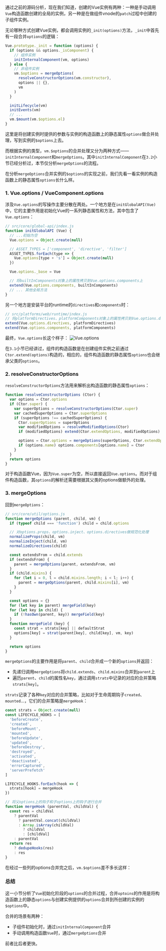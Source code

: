 通过之前的源码分析，现在我们知道，创建的Vue实例有两种：一种是手动调用`Vue`构造函数创建的全局的实例，另一种是在做组件vnode的`patch`过程中创建的子组件实例。

无论哪种方式创建Vue实例，都会调用实例的`_init(options)`方法，`_init`中首先有一段合并`options`的逻辑：
```js
Vue.prototype._init = function (options) {
  if (options && options._isComponent) {
    // 组件实例
    initInternalComponent(vm, options)
  } else {
    // 非组件实例
    vm.$options = mergeOptions(
      resolveConstructorOptions(vm.constructor),
      options || {},
      vm
    )
  }

  initLifecycle(vm)
  initEvents(vm)
  // ...
  vm.$mount(vm.$options.el)
}
```

这里是将创建实例时提供的参数与实例的构造函数上的静态属性`options`做合并处理，写到实例的`$options`上去。

而根据实例的类型，`vm.$options`的合并处理又分为两种方式——`initInternalComponent`和`mergeOptions`。其中`initInternalComponent`在`3.2`小节已经分析过，本节仅分析`mergeOptions`的流程。

在分析`mergeOptions`合并实例的`$options`的实现之前，我们先看一看实例的构造函数上的静态属性`options`长什么样。

### 1. Vue.options / VueComponent.options
涉及`Vue.options`的写操作主要分散在两处。一个地方是在`initGlobalAPI(Vue)`中，它的主要作用是初始化Vue的一系列静态属性和方法，其中包含了`Vue.options`：
```js
// src/core/global-api/index.js
function initGlobalAPI (Vue) {
  // ...初始为空
  Vue.options = Object.create(null)

  // ASSET_TYPES = ['component', 'directive', 'filter']
  ASSET_TYPES.forEach(type => {
    Vue.options[type + 's'] = Object.create(null)
  })

  Vue.options._base = Vue

  // 将builtInComponents对象上的属性拷贝到Vue.options.components上
  extend(Vue.options.components, builtInComponents)
  // ... 其他全局方法
}
```

另一个地方是安装平台的runtime的`directives`和`components`时：
```js
// src/platforms/web/runtime/index.js
// 将platformDirectives、platformComponents对象上的属性拷贝到Vue.options.directives、Vue.options.components上
extend(Vue.options.directives, platformDirectives)
extend(Vue.options.components, platformComponents)
```

最终，`Vue.options`长这个样子：
![Vue.options](https://pic.downk.cc/item/5f588c47160a154a67f06d84.jpg)

在`3.1`小节已经讲过，组件的构造函数是在创建组件实例之前通过`Ctor.extend(options)`构造的，相应的，组件构造函数的静态属性`options`也会继承父类的`options`。

### 2. resolveConstructorOptions
`resolveConstructorOptions`方法用来解析出构造函数的静态属性`options`：
```js
function resolveConstructorOptions (Ctor) {
  var options = Ctor.options
  if (Ctor.super) {
    var superOptions = resolveConstructorOptions(Ctor.super)
    var cachedSuperOptions = Ctor.superOptions
    if (superOptions !== cachedSuperOptions) {
      Ctor.superOptions = superOptions
      var modifiedOptions = resolveModifiedOptions(Ctor)
      if (modifiedOptions) extend(Ctor.extendOptions, modifiedOptions)

      options = Ctor.options = mergeOptions(superOptions, Ctor.extendOptions)
      if (options.name) options.components[options.name] = Ctor
    }
  }
  return options
}
```

对于构造函数Vue，因为`Vue.super`为空，所以直接返回`Vue.options`。而对于组件构造函数，其`options`的解析还需要根据其父类的options做额外的处理。

### 3. mergeOptions
回到`mergeOptions`：
```js
// src/core/util/options.js
function mergeOptions (parent, child, vm) {
  if (typeof child === 'function') child = child.options

  // 对options.props、options.inject、options.directives做规范化处理
  normalizeProps(child, vm)
  normalizeInject(child, vm)
  normalizeDirectives(child)

  const extendsFrom = child.extends
  if (extendsFrom) {
    parent = mergeOptions(parent, extendsFrom, vm)
  }
  if (child.mixins) {
    for (let i = 0, l = child.mixins.length; i < l; i++) {
      parent = mergeOptions(parent, child.mixins[i], vm)
    }
  }

  const options = {}
  for (let key in parent) mergeField(key)
  for (let key in child) {
    if (!hasOwn(parent, key)) mergeField(key)
  }
  function mergeField (key) {
    const strat = strats[key] || defaultStrat
    options[key] = strat(parent[key], child[key], vm, key)
  }

  return options
}
```

`mergeOptions`的主要作用是将`parent`、`child`合并成一个新的`options`并返回：
- 先递归调用`mergeOptions`将`child.extends`、`child.mixins`合并到`parent`上
- 遍历`parent`、`child`的属性名`key`，通过调用`strats`中记录的对应的合并策略`strats[key]`。

`strats`记录了各种`key`对应的合并策略，比如对于生命周期钩子`created`、`mounted`...，它们的合并策略是`mergeHook`：
```js
const strats = Object.create(null)
const LIFECYCLE_HOOKS = [
  'beforeCreate',
  'created',
  'beforeMount',
  'mounted',
  'beforeUpdate',
  'updated',
  'beforeDestroy',
  'destroyed',
  'activated',
  'deactivated',
  'errorCaptured',
  'serverPrefetch'
]

LIFECYCLE_HOOKS.forEach(hook => {
  strats[hook] = mergeHook
})

// 将父options上的钩子和子options上的钩子进行合并
function mergeHook (parentVal, childVal) {
  const res = childVal
    ? parentVal
      ? parentVal.concat(childVal)
      : Array.isArray(childVal)
        ? childVal
        : [childVal]
    : parentVal
  return res
    ? dedupeHooks(res)
    : res
}
```

在经过一些列的options合并完之后，`vm.$options`差不多长这样：

### 总结
这一小节分析了`Vue`初始化阶段的`options`的合并过程，合并`optoins`的作用是将构造函数上的静态`options`与创建实例提供的`options`合并到所创建的实例的`$options`中。

合并的场景有两种：
- 子组件初始化时，通过`initInternalComponent`合并
- 手动调用构造函数`Vue`时，通过`mergeOptions`合并

前者比后者更快。
